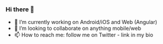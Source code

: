 ### Hi there 👋


- 🔭 I’m currently working on Android/iOS and Web (Angular)
- 👯 I’m looking to collaborate on anything mobile/web
- 📫 How to reach me: follow me on Twitter - link in my bio
